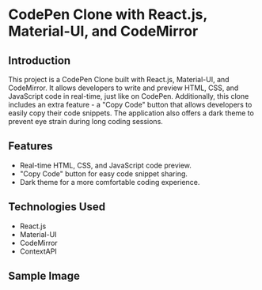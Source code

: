 # CodePen Clone with React.js, Material-UI, and CodeMirror

## Introduction

This project is a CodePen Clone built with React.js, Material-UI, and CodeMirror. It allows developers to write and preview HTML, CSS, and JavaScript code in real-time, just like on CodePen. Additionally, this clone includes an extra feature - a "Copy Code" button that allows developers to easily copy their code snippets. The application also offers a dark theme to prevent eye strain during long coding sessions.

## Features

-   Real-time HTML, CSS, and JavaScript code preview.
-   "Copy Code" button for easy code snippet sharing.
-   Dark theme for a more comfortable coding experience.


## Technologies Used

-   React.js
-   Material-UI
-   CodeMirror
-   ContextAPI

## Sample Image
